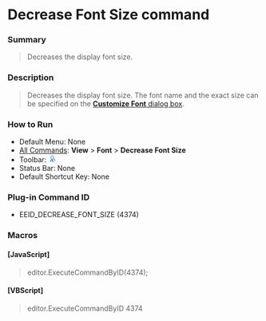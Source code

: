 # Decrease Font Size command

### Summary

> Decreases the display font size.

### Description

> Decreases the display font size. The font name and the exact size can be
> specified on the [**Customize Font** dialog box](../../dlg/properties/font/index).

### How to Run

- Default Menu: None
- [All Commands](../tools/all_commands): **View** \> **Font** >
**Decrease Font Size**
- Toolbar: ![](../../images/decreasefontsize.gif)
- Status Bar: None
- Default Shortcut Key: None

### Plug-in Command ID

- EEID\_DECREASE\_FONT\_SIZE (4374)

### Macros

#### \[JavaScript\]

> editor.ExecuteCommandByID(4374);

#### \[VBScript\]

> editor.ExecuteCommandByID 4374
